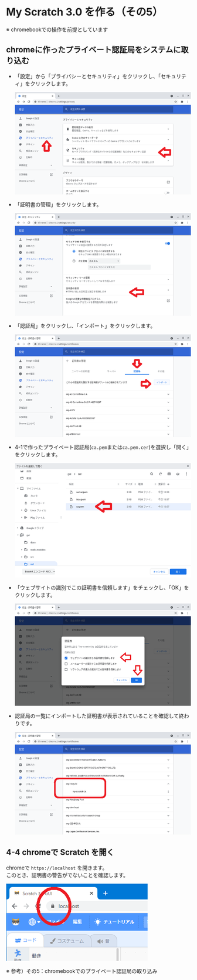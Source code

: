 # My Scratch 3.0 を作る（その5）

※ chromebookでの操作を前提としています

## chromeに作ったプライベート認証局をシステムに取り込む

- 「設定」から「プライバシーとセキュリティ」をクリックし、「セキュリティ」をクリックします。

    ![](images/chrome-1.png)
    
- 「証明書の管理」をクリックします。

    ![](images/chrome-2.png)

- 「認証局」をクリックし、「インポート」をクリックします。

    ![](images/chrome-3.png)

- 4-1で作ったプライベート認証局(`ca.pem`または`ca.pem.cer`)を選択し「開く」をクリックします。

    ![](images/chrome-4.png)

- 「ウェブサイトの識別でこの証明書を信頼します」をチェックし、「OK」をクリックします。

    ![](images/chrome-5.png)

- 認証局の一覧にインポートした証明書が表示されていることを確認して終わりです。

    ![](images/chrome-6.png)

## 4-4 chromeで Scratch を開く

chromeで `https://localhost` を開きます。<br>
このとき、証明書の警告がでないことを確認します。

![](images/cert-9.png)

※ 参考）その5：chromebookでのプライベート認証局の取り込み
